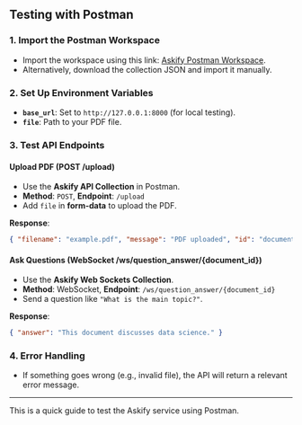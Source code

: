 
## Testing with Postman

### 1. **Import the Postman Workspace**
   - Import the workspace using this link: [Askify Postman Workspace](https://www.postman.com/flight-geologist-95162013/askify).
   - Alternatively, download the collection JSON and import it manually.

### 2. **Set Up Environment Variables**
   - **`base_url`**: Set to `http://127.0.0.1:8000` (for local testing).
   - **`file`**: Path to your PDF file.

### 3. **Test API Endpoints**

#### **Upload PDF (POST /upload)**
   - Use the **Askify API Collection** in Postman.
   - **Method**: `POST`, **Endpoint**: `/upload`
   - Add `file` in **form-data** to upload the PDF.

   **Response**:
   ```json
   { "filename": "example.pdf", "message": "PDF uploaded", "id": "document_id" }
   ```

#### **Ask Questions (WebSocket /ws/question_answer/{document_id})**
   - Use the **Askify Web Sockets Collection**.
   - **Method**: WebSocket, **Endpoint**: `/ws/question_answer/{document_id}`
   - Send a question like `"What is the main topic?"`.

   **Response**:
   ```json
   { "answer": "This document discusses data science." }
   ```

### 4. **Error Handling**
   - If something goes wrong (e.g., invalid file), the API will return a relevant error message.

---

This is a quick guide to test the Askify service using Postman.